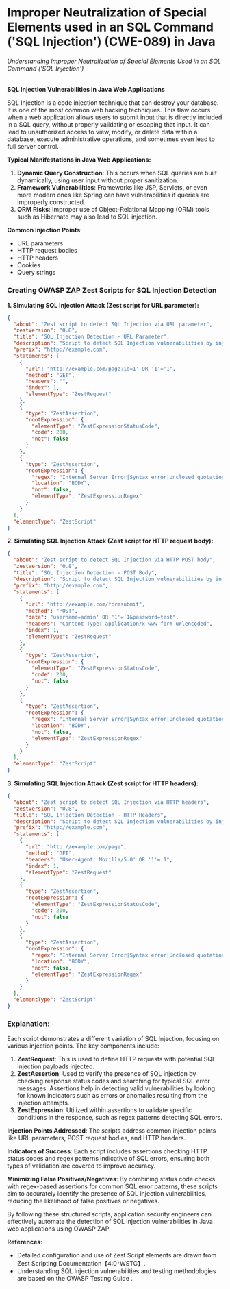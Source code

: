 # Improper Neutralization of Special Elements used in an SQL Command ('SQL Injection') (CWE-089) in Java

###### Understanding Improper Neutralization of Special Elements Used in an SQL Command ('SQL Injection')

**SQL Injection Vulnerabilities in Java Web Applications**

SQL Injection is a code injection technique that can destroy your database. It is one of the most common web hacking techniques. This flaw occurs when a web application allows users to submit input that is directly included in a SQL query, without properly validating or escaping that input. It can lead to unauthorized access to view, modify, or delete data within a database, execute administrative operations, and sometimes even lead to full server control.

**Typical Manifestations in Java Web Applications:**

1. **Dynamic Query Construction**: This occurs when SQL queries are built dynamically, using user input without proper sanitization.
2. **Framework Vulnerabilities**: Frameworks like JSP, Servlets, or even more modern ones like Spring can have vulnerabilities if queries are improperly constructed.
3. **ORM Risks**: Improper use of Object-Relational Mapping (ORM) tools such as Hibernate may also lead to SQL injection.

**Common Injection Points**:
- URL parameters
- HTTP request bodies
- HTTP headers
- Cookies
- Query strings

### Creating OWASP ZAP Zest Scripts for SQL Injection Detection

**1. Simulating SQL Injection Attack (Zest script for URL parameter):**

```json
{
  "about": "Zest script to detect SQL Injection via URL parameter",
  "zestVersion": "0.8",
  "title": "SQL Injection Detection - URL Parameter",
  "description": "Script to detect SQL Injection vulnerabilities by injecting into URL parameters.",
  "prefix": "http://example.com",
  "statements": [
    {
      "url": "http://example.com/page?id=1' OR '1'='1",
      "method": "GET",
      "headers": "",
      "index": 1,
      "elementType": "ZestRequest"
    },
    {
      "type": "ZestAssertion",
      "rootExpression": {
        "elementType": "ZestExpressionStatusCode",
        "code": 200,
        "not": false
      }
    },
    {
      "type": "ZestAssertion",
      "rootExpression": {
        "regex": "Internal Server Error|Syntax error|Unclosed quotation mark",
        "location": "BODY",
        "not": false,
        "elementType": "ZestExpressionRegex"
      }
    }
  ],
  "elementType": "ZestScript"
}
```

**2. Simulating SQL Injection Attack (Zest script for HTTP request body):**

```json
{
  "about": "Zest script to detect SQL Injection via HTTP POST body",
  "zestVersion": "0.8",
  "title": "SQL Injection Detection - POST Body",
  "description": "Script to detect SQL Injection vulnerabilities by injecting into HTTP POST body.",
  "prefix": "http://example.com",
  "statements": [
    {
      "url": "http://example.com/formsubmit",
      "method": "POST",
      "data": "username=admin' OR '1'='1&password=test",
      "headers": "Content-Type: application/x-www-form-urlencoded",
      "index": 1,
      "elementType": "ZestRequest"
    },
    {
      "type": "ZestAssertion",
      "rootExpression": {
        "elementType": "ZestExpressionStatusCode",
        "code": 200,
        "not": false
      }
    },
    {
      "type": "ZestAssertion",
      "rootExpression": {
        "regex": "Internal Server Error|Syntax error|Unclosed quotation mark",
        "location": "BODY",
        "not": false,
        "elementType": "ZestExpressionRegex"
      }
    }
  ],
  "elementType": "ZestScript"
}
```

**3. Simulating SQL Injection Attack (Zest script for HTTP headers):**

```json
{
  "about": "Zest script to detect SQL Injection via HTTP headers",
  "zestVersion": "0.8",
  "title": "SQL Injection Detection - HTTP Headers",
  "description": "Script to detect SQL Injection vulnerabilities by injecting into HTTP headers.",
  "prefix": "http://example.com",
  "statements": [
    {
      "url": "http://example.com/page",
      "method": "GET",
      "headers": "User-Agent: Mozilla/5.0' OR '1'='1",
      "index": 1,
      "elementType": "ZestRequest"
    },
    {
      "type": "ZestAssertion",
      "rootExpression": {
        "elementType": "ZestExpressionStatusCode",
        "code": 200,
        "not": false
      }
    },
    {
      "type": "ZestAssertion",
      "rootExpression": {
        "regex": "Internal Server Error|Syntax error|Unclosed quotation mark",
        "location": "BODY",
        "not": false,
        "elementType": "ZestExpressionRegex"
      }
    }
  ],
  "elementType": "ZestScript"
}
```

### Explanation:

Each script demonstrates a different variation of SQL Injection, focusing on various injection points. The key components include:

1. **ZestRequest**: This is used to define HTTP requests with potential SQL injection payloads injected.
2. **ZestAssertion**: Used to verify the presence of SQL injection by checking response status codes and searching for typical SQL error messages. Assertions help in detecting valid vulnerabilities by looking for known indicators such as errors or anomalies resulting from the injection attempts.
3. **ZestExpression**: Utilized within assertions to validate specific conditions in the response, such as regex patterns detecting SQL errors.

**Injection Points Addressed**: The scripts address common injection points like URL parameters, POST request bodies, and HTTP headers.

**Indicators of Success**: Each script includes assertions checking HTTP status codes and regex patterns indicative of SQL errors, ensuring both types of validation are covered to improve accuracy.

**Minimizing False Positives/Negatives**: By combining status code checks with regex-based assertions for common SQL error patterns, these scripts aim to accurately identify the presence of SQL injection vulnerabilities, reducing the likelihood of false positives or negatives.

By following these structured scripts, application security engineers can effectively automate the detection of SQL injection vulnerabilities in Java web applications using OWASP ZAP.

**References**:
- Detailed configuration and use of Zest Script elements are drawn from Zest Scripting Documentation【4:0†WSTG】.
- Understanding SQL Injection vulnerabilities and testing methodologies are based on the OWASP Testing Guide .